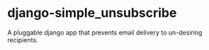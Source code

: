 django-simple_unsubscribe
=========================

A pluggable django app that prevents email delivery to un-desiring recipients.
